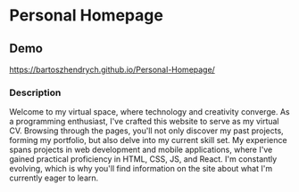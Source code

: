 # Personal Homepage

## Demo

https://bartoszhendrych.github.io/Personal-Homepage/

### Description

Welcome to my virtual space, where technology and creativity converge. As a programming enthusiast, I've crafted this website to serve as my virtual CV. Browsing through the pages, you'll not only discover my past projects, forming my portfolio, but also delve into my current skill set. My experience spans projects in web development and mobile applications, where I've gained practical proficiency in HTML, CSS, JS, and React. I'm constantly evolving, which is why you'll find information on the site about what I'm currently eager to learn.
